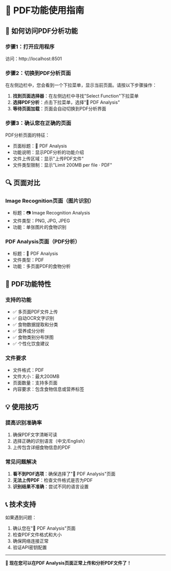 # 📄 PDF功能使用指南

## 🎯 如何访问PDF分析功能

### 步骤1：打开应用程序
访问：http://localhost:8501

### 步骤2：切换到PDF分析页面
在左侧边栏中，您会看到一个下拉菜单，显示当前页面。请按以下步骤操作：

1. **找到页面选择器**：在左侧边栏中寻找"Select Function"下拉菜单
2. **选择PDF分析**：点击下拉菜单，选择"📄 PDF Analysis"
3. **等待页面加载**：页面会自动切换到PDF分析界面

### 步骤3：确认您在正确的页面
PDF分析页面的特征：
- 页面标题：📄 PDF Analysis
- 功能说明：显示PDF分析的功能介绍
- 文件上传区域：显示"上传PDF文件"
- 文件类型限制：显示"Limit 200MB per file · PDF"

## 🔍 页面对比

### Image Recognition页面（图片识别）
- 标题：📷 Image Recognition Analysis
- 文件类型：PNG, JPG, JPEG
- 功能：单张图片的食物识别

### PDF Analysis页面（PDF分析）
- 标题：📄 PDF Analysis
- 文件类型：PDF
- 功能：多页面PDF的食物分析

## 🚀 PDF功能特性

### 支持的功能
- ✅ 多页面PDF文件上传
- ✅ 自动OCR文字识别
- ✅ 食物数据提取和分类
- ✅ 营养成分分析
- ✅ 食物类别分布饼图
- ✅ 个性化饮食建议

### 文件要求
- 文件格式：PDF
- 文件大小：最大200MB
- 页面数量：支持多页面
- 内容要求：包含食物信息或营养标签

## 💡 使用技巧

### 提高识别准确率
1. 确保PDF文字清晰可读
2. 选择正确的识别语言（中文/English）
3. 上传包含详细食物信息的PDF

### 常见问题解决
1. **看不到PDF选项**：确保选择了"📄 PDF Analysis"页面
2. **无法上传PDF**：检查文件格式是否为PDF
3. **识别结果不准确**：尝试不同的语言设置

## 📞 技术支持

如果遇到问题：
1. 确认您在"📄 PDF Analysis"页面
2. 检查PDF文件格式和大小
3. 确保网络连接正常
4. 验证API密钥配置

---

**🎉 现在您可以在PDF Analysis页面正常上传和分析PDF文件了！**
